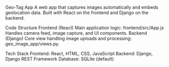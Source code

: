 Geo-Tag App
A web app that captures images automatically and embeds geolocation data. Built with React on the frontend and Django on the backend.

Code Structure
Frontend (React)
Main application logic: frontend/src/App.js
Handles camera feed, image capture, and UI components.
Backend (Django)
Core view handling image uploads and processing: geo_image_app/views.py.

Tech Stack
Frontend: React, HTML, CSS, JavaScript
Backend: Django, Django REST Framework
Database: SQLite (default)
